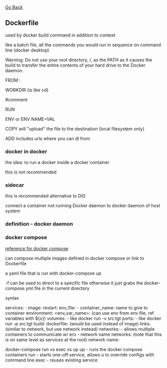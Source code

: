 [Go Back](../README.md)


## Dockerfile

used by docker build command 
in addition to context 

like a batch file, all the commands you would run in sequence on command line (docker desktop)

Warning: Do not use your root directory, /,
as the PATH as it causes the build to transfer the entire contents of your hard drive to the Docker daemon.

FROM <name of image>:<tag>

WORKDIR <path>
(is like cd)

#comment

RUN <name of executable> 

ENV <environment variable> <value>
or ENV NAME=VAL

COPY <src> <dest> will "upload" the file to the destination (local filesystem only)

ADD <src> <dest> includes urls where you can dl from 


### docker in docker 

the idea: to run a docker inside a docker container 

this is not recommended

### sidecar

this is recommended alternative to DiD

connect a container not running Docker daemon to docker daemon of host system 

### definition - docker daemon



### docker compose 

[reference for docker compose](https://docs.docker.com/compose/reference/restart/)

can compose multiple images defined in docker compose or link to Dockerfile

a yaml file that is run with docker-compose up

-f can be used to direct to a specific file 
otherwise it just grabs the docker-compose.yml file in the current directory

syntax

services:
  <service-name>:
    image: <docker image>
    restart: <restart policy>
    env_file:
      - <env file>
    container_name: name to give to container
    environment: 
      <env_var_name>: <value> (can use env from env file, ref variables with ${x})
    volumes: 
        -  like docker run -v src:tgt
    ports:
        - like docker run -p src:tgt
    build:
        dockerfile: <path to dockerfile> (would be used instead of image)
        links: (similar to network, but use network instead)
        networks: - allows multiple containers to communicate w/ e/o
          - network name
 networks: (note that this is on same level as services at the root)
        network name:
  
 docker-compose run vs exec vs up 
 up - runs the docker compose containers
 run - starts one-off service, allows u to override configs with command line
 exec - reuses existing service
 
